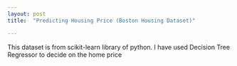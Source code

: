 ```yaml
---
layout: post
title:  "Predicting Housing Price (Boston Housing Dataset)"

---
```


This dataset is from scikit-learn library of python. I have used Decision Tree Regressor to decide on the home price 
